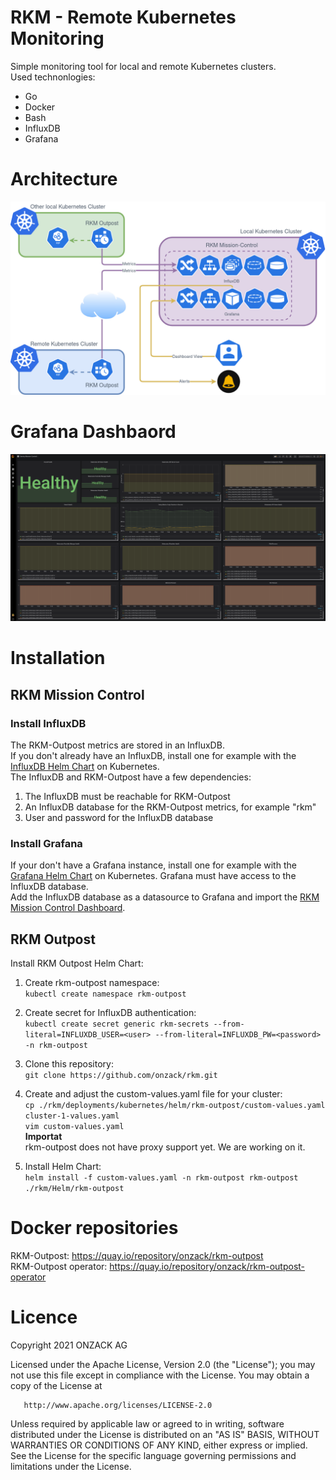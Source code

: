 # RKM - Remote Kubernetes Monitoring
Simple monitoring tool for local and remote Kubernetes clusters.  
Used technonlogies:

* Go
* Docker
* Bash
* InfluxDB
* Grafana

# Architecture
![A Sample Graph for visualization ](./docs/rkm.png)

# Grafana Dashbaord
![Grafana Dashboard ](./docs/rkm-mission-control.png)

# Installation

## RKM Mission Control

### Install InfluxDB
The RKM-Outpost metrics are stored in an InfluxDB.  
If you don't already have an InfluxDB, install one for example with the [InfluxDB Helm Chart](https://github.com/influxdata/helm-charts/tree/master/charts/influxdb) on Kubernetes.  
The InfluxDB and RKM-Outpost have a few dependencies:
1. The InfluxDB must be reachable for RKM-Outpost
3. An InfluxDB database for the RKM-Outpost metrics, for example "rkm"
4. User and password for the InfluxDB database

### Install Grafana
If your don't have a Grafana instance, install one for example with the [Grafana Helm Chart](https://github.com/helm/charts/tree/master/stable/grafana) on Kubernetes. Grafana must have access to the InfluxDB database.  
Add the InfluxDB database as a datasource to Grafana and import the [RKM Mission Control Dashboard](https://github.com/onzack/rkm/blob/main/Grafana/rkm-mission-control-dashboard.json).

## RKM Outpost
Install RKM Outpost Helm Chart:  
1. Create rkm-outpost namespace:  
`kubectl create namespace rkm-outpost`
2. Create secret for InfluxDB authentication:  
`kubectl create secret generic rkm-secrets --from-literal=INFLUXDB_USER=<user> --from-literal=INFLUXDB_PW=<password> -n rkm-outpost`
3. Clone this repository:  
`git clone https://github.com/onzack/rkm.git`
4. Create and adjust the custom-values.yaml file for your cluster:  
`cp ./rkm/deployments/kubernetes/helm/rkm-outpost/custom-values.yaml cluster-1-values.yaml`  
`vim custom-values.yaml`  
**Importat**  
rkm-outpost does not have proxy support yet. We are working on it.

5. Install Helm Chart:  
`helm install -f custom-values.yaml -n rkm-outpost rkm-outpost ./rkm/Helm/rkm-outpost`  

# Docker repositories
RKM-Outpost: https://quay.io/repository/onzack/rkm-outpost  
RKM-Outpost operator: https://quay.io/repository/onzack/rkm-outpost-operator

# Licence

   Copyright 2021 ONZACK AG

   Licensed under the Apache License, Version 2.0 (the "License");
   you may not use this file except in compliance with the License.
   You may obtain a copy of the License at

       http://www.apache.org/licenses/LICENSE-2.0

   Unless required by applicable law or agreed to in writing, software
   distributed under the License is distributed on an "AS IS" BASIS,
   WITHOUT WARRANTIES OR CONDITIONS OF ANY KIND, either express or implied.
   See the License for the specific language governing permissions and
   limitations under the License.
